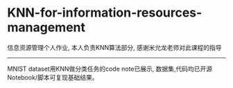 # KNN-for-information-resources-management
信息资源管理个人作业, 本人负责KNN算法部分, 感谢米允龙老师对此课程的指导

---

MNIST dataset用KNN做分类任务的code note已展示, 数据集,代码均已开源
Notebook/脚本可复现基础结果。
